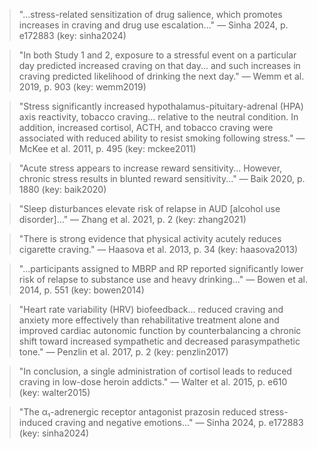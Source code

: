 > "...stress-related sensitization of drug salience, which promotes increases in craving and drug use escalation..." — Sinha 2024, p. e172883 (key: sinha2024)

> "In both Study 1 and 2, exposure to a stressful event on a particular day predicted increased craving on that day... and such increases in craving predicted likelihood of drinking the next day." — Wemm et al. 2019, p. 903 (key: wemm2019)

> "Stress significantly increased hypothalamus-pituitary-adrenal (HPA) axis reactivity, tobacco craving... relative to the neutral condition. In addition, increased cortisol, ACTH, and tobacco craving were associated with reduced ability to resist smoking following stress." — McKee et al. 2011, p. 495 (key: mckee2011)

> "Acute stress appears to increase reward sensitivity... However, chronic stress results in blunted reward sensitivity..." — Baik 2020, p. 1880 (key: baik2020)

> "Sleep disturbances elevate risk of relapse in AUD [alcohol use disorder]..." — Zhang et al. 2021, p. 2 (key: zhang2021)

> "There is strong evidence that physical activity acutely reduces cigarette craving." — Haasova et al. 2013, p. 34 (key: haasova2013)

> "...participants assigned to MBRP and RP reported significantly lower risk of relapse to substance use and heavy drinking..." — Bowen et al. 2014, p. 551 (key: bowen2014)

> "Heart rate variability (HRV) biofeedback... reduced craving and anxiety more effectively than rehabilitative treatment alone and improved cardiac autonomic function by counterbalancing a chronic shift toward increased sympathetic and decreased parasympathetic tone." — Penzlin et al. 2017, p. 2 (key: penzlin2017)

> "In conclusion, a single administration of cortisol leads to reduced craving in low-dose heroin addicts." — Walter et al. 2015, p. e610 (key: walter2015)

> "The α₁-adrenergic receptor antagonist prazosin reduced stress-induced craving and negative emotions..." — Sinha 2024, p. e172883 (key: sinha2024)